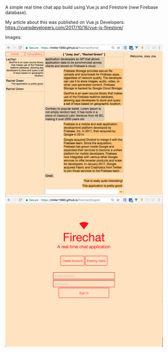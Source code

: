 A simple real time chat app build using Vue.js and Firestore (new Firebase database).

My article about this was published on Vue.js Developers: https://vuejsdevelopers.com/2017/10/16/vue-js-firestore/

Images:

![alt text](https://github.com/lmiller1990/firechat/blob/master/images/chat.png "Chat")
![alt text](https://github.com/lmiller1990/firechat/blob/master/images/login.png "Login")


